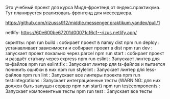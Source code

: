 Это учебный проект для курса Мидл-фронтенд от яндекс.практикума.
Тут планируется реализовать фронтенд для месседжера.

https://github.com/rizusss912/middle.messenger.praktikum.yandex/pull/1

netlify: https://60e600be67201d00071cf6c1--rizus.netlify.app/

скрипты:
    npm run build : собирает проект в папку dist
    npm run deploy : устанавливает зависимости и собирает проект в dist
    npm run dev : запускает проект локально через parcel
    npm run start : собирает проект и раздаёт статику через express
    npm run eslint : Запускает линтер для ts-файлов
    npm run eslint:fix : Запускает линтер для ts-файлов и пытается починить ошибки в них
    npm run stylelint : Запускает линтер для less-файлов
    npm run lint : Запускает все линтеры проекта
    npm run test:integrations : Запускает интеграционные тесты (WARNING: для них должен быть запущен сервер npm run start)
    npm run test:components : Запускает компонентные тесты
    npm run test : Запускает все тесты

